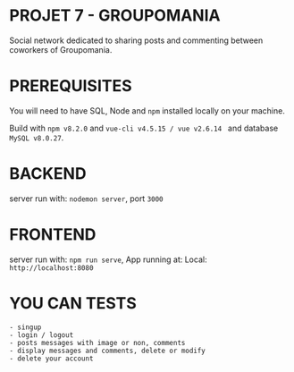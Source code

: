 # PROJET 7 - GROUPOMANIA #
Social network dedicated to sharing posts and commenting between coworkers of Groupomania.

# PREREQUISITES #
You will need to have SQL, Node and `npm` installed locally on your machine.

Build with `npm v8.2.0` and `vue-cli v4.5.15 / vue v2.6.14 ` and database `MySQL v8.0.27`.
# BACKEND #
server run with: `nodemon server`, port `3000`
# FRONTEND #
server run with: `npm run serve`, App running at:
Local: `http://localhost:8080`

# YOU CAN TESTS # 
    - singup
    - login / logout
    - posts messages with image or non, comments 
    - display messages and comments, delete or modify
    - delete your account
    





